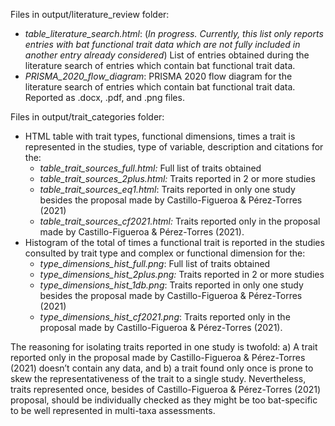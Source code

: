 Files in output/literature_review folder:

-   *table_literature_search.html*: (*In progress. Currently, this list only reports entries with bat functional trait data which are not fully included in another entry already considered*) List of entries obtained during the literature search of entries which contain bat functional trait data.
-   *PRISMA_2020_flow_diagram*: PRISMA 2020 flow diagram for the literature search of entries which contain bat functional trait data. Reported as .docx, .pdf, and .png files.

Files in output/trait_categories folder:

-   HTML table with trait types, functional dimensions, times a trait is represented in the studies, type of variable, description and citations for the:
    -   *table_trait_sources_full.html:* Full list of traits obtained
    -   *table_trait_sources_2plus.html:* Traits reported in 2 or more studies
    -   *table_trait_sources_eq1.html*: Traits reported in only one study besides the proposal made by Castillo-Figueroa & Pérez-Torres (2021)
    -   *table_trait_sources_cf2021.html:* Traits reported only in the proposal made by Castillo-Figueroa & Pérez-Torres (2021).
-   Histogram of the total of times a functional trait is reported in the studies consulted by trait type and complex or functional dimension for the:
    -   *type_dimensions_hist_full.png*: Full list of traits obtained
    -   *type_dimensions_hist_2plus.png:* Traits reported in 2 or more studies
    -   *type_dimensions_hist_1db.png*: Traits reported in only one study besides the proposal made by Castillo-Figueroa & Pérez-Torres (2021)
    -   *type_dimensions_hist_cf2021.png*: Traits reported only in the proposal made by Castillo-Figueroa & Pérez-Torres (2021).

The reasoning for isolating traits reported in one study is twofold: a) A trait reported only in the proposal made by Castillo-Figueroa & Pérez-Torres (2021) doesn’t contain any data, and b) a trait found only once is prone to skew the representativeness of the trait to a single study. Nevertheless, traits represented once, besides of Castillo-Figueroa & Pérez-Torres (2021) proposal, should be individually checked as they might be too bat-specific to be well represented in multi-taxa assessments.
